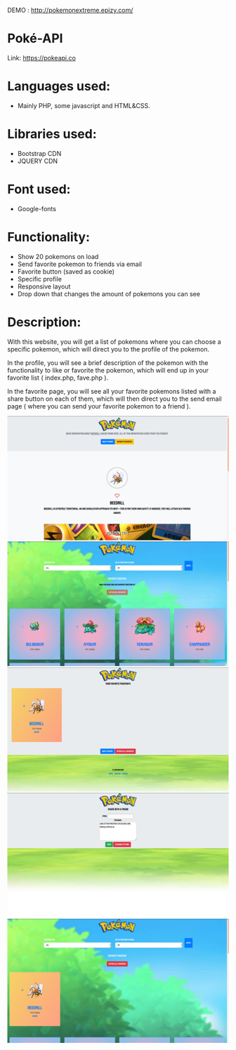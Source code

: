 DEMO : http://pokemonextreme.epizy.com/


# Poké-API

Link: https://pokeapi.co


# Languages used:

- Mainly PHP, some javascript and HTML&CSS.

# Libraries used:

- Bootstrap CDN
- JQUERY CDN

# Font used:

- Google-fonts


# Functionality:

- Show 20 pokemons on load
- Send favorite pokemon to friends via email
- Favorite button (saved as cookie)
- Specific profile
- Responsive layout
- Drop down that changes the amount of pokemons you can see

# Description:

With this website, you will get a list of pokemons where you can choose a specific pokemon, which will direct you to the profile of the pokemon.

In the profile, you will see a brief description of the pokemon with the functionality to like or favorite the pokemon, which will end up in your favorite list ( index.php, fave.php ).

In the favorite page, you will see all your favorite pokemons listed with a share button on each of them, which will then direct you to the send email page ( where you can send your favorite pokemon to a friend ).

![](Img/image1.png)
![](Img/image2.png)
![](Img/image3.png)
![](Img/image4.png)
![](Img/image5.png)




